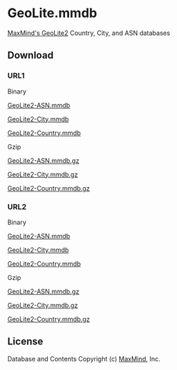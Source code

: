 # GeoLite.mmdb

[MaxMind's GeoLite2](https://dev.maxmind.com/geoip/geoip2/geolite2/) Country, City, and ASN databases

## Download

### URL1

Binary

[GeoLite2-ASN.mmdb](https://git.io/GeoLite2-ASN.mmdb)

[GeoLite2-City.mmdb](https://git.io/GeoLite2-City.mmdb)

[GeoLite2-Country.mmdb](https://git.io/GeoLite2-Country.mmdb)


Gzip

[GeoLite2-ASN.mmdb.gz](https://git.io/GeoLite2-ASN.mmdb.gz)

[GeoLite2-City.mmdb.gz](https://git.io/GeoLite2-City.mmdb.gz)

[GeoLite2-Country.mmdb.gz](https://git.io/GeoLite2-Country.mmdb.gz)

### URL2

Binary

[GeoLite2-ASN.mmdb](https://github.com/P3TERX/GeoLite.mmdb/raw/download/GeoLite2-ASN.mmdb)

[GeoLite2-City.mmdb](https://github.com/P3TERX/GeoLite.mmdb/raw/download/GeoLite2-City.mmdb)

[GeoLite2-Country.mmdb](https://github.com/P3TERX/GeoLite.mmdb/raw/download/GeoLite2-Country.mmdb)


Gzip

[GeoLite2-ASN.mmdb.gz](https://github.com/mikeV02/GeoLite.mmdb/raw/download/GeoLite2-ASN.mmdb.gz)

[GeoLite2-City.mmdb.gz](https://github.com/mikeV02/GeoLite.mmdb/raw/download/GeoLite2-City.mmdb.gz)

[GeoLite2-Country.mmdb.gz](https://github.com/mikeV02/GeoLite.mmdb/raw/download/GeoLite2-Country.mmdb.gz)

## License

Database and Contents Copyright (c) [MaxMind](https://www.maxmind.com/), Inc.
